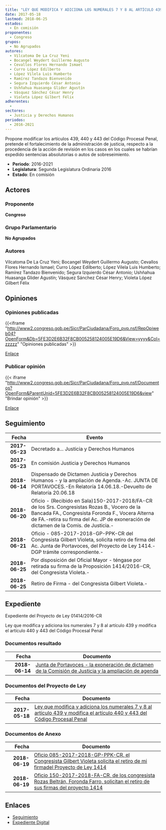 ```yaml
---
title: "LEY QUE MODIFICA Y ADICIONA LOS NUMERALES 7 Y 8 AL ARTÍCULO 439 Y MODIFICA EL ARTÍCULO 440, 443, DEL CÓDIGO PROCESAL PENAL SECCIÓN VI"
date: 2017-05-18
lastmod: 2018-06-25
estados: 
  - En comisión
proponentes: 
  - Congreso
grupos: 
  - No Agrupados
autores: 
  - Vilcatoma De La Cruz Yeni
  - Bocangel Weydert Guillermo Augusto
  - Cevallos Flores Hernando Ismael
  - Curro López Edilberto
  - López Vilela Luis Humberto
  - Ramírez Tandazo Bienvenido
  - Segura Izquierdo César Antonio
  - Ushñahua Huasanga Glider Agustín
  - Vásquez Sánchez César Henry
  - Violeta López Gilbert Félix
adherentes: 
  - 
sectores: 
  - Justicia y Derechos Humanos
periodos: 
  - 2016-2021
---
```


Propone modificar los artículos 439, 440 y 443 del Código Procesal Penal, pretende el fortalecimiento de la administración de justicia, respecto a la procedencia de la acción de revisión en los casos en los cuales se habrían expedido sentencias absolutorias o autos de sobreseimiento.

- **Periodo**: 2016-2021
- **Legislatura**: Segunda Legislatura Ordinaria 2016
- **Estado**: En comisión

## Actores

### Proponente

**Congreso**

### Grupo Parlamentario

**No Agrupados**

### Autores

Vilcatoma De La Cruz Yeni; Bocangel Weydert Guillermo Augusto; Cevallos Flores Hernando Ismael; Curro López Edilberto; López Vilela Luis Humberto; Ramírez Tandazo Bienvenido; Segura Izquierdo César Antonio; Ushñahua Huasanga Glider Agustín; Vásquez Sánchez César Henry; Violeta López Gilbert Félix


## Opiniones

### Opiniones publicadas

{{<iframe "http://www2.congreso.gob.pe/Sicr/ParCiudadana/Foro_pvp.nsf/RepOpiweb04?OpenForm&Db=5FE3D2E6B32F8CB005258124005E19D6&View=yyyy&Col=zzzzz" "Opiniones publicadas" >}}

[Enlace](http://www2.congreso.gob.pe/Sicr/ParCiudadana/Foro_pvp.nsf/RepOpiweb04?OpenForm&Db=5FE3D2E6B32F8CB005258124005E19D6&View=yyyy&Col=zzzzz)
### Publicar opinión

{{< iframe "http://www2.congreso.gob.pe/Sicr/ParCiudadana/Foro_pvp.nsf/Documentos?OpenForm&ParentUnid=5FE3D2E6B32F8CB005258124005E19D6&view" "Brindar opinión" >}}

[Enlace](http://www2.congreso.gob.pe/Sicr/ParCiudadana/Foro_pvp.nsf/Documentos?OpenForm&ParentUnid=5FE3D2E6B32F8CB005258124005E19D6&view)

## Seguimiento

| Fecha | Evento |
|------:|--------|
| **2017-05-23** | Decretado a... Justicia y Derechos Humanos|
| **2017-05-23** | En comisión Justicia y Derechos Humanos|
| **2018-06-14** | Dispensado de Dictamen Justicia y Derechos Humanos - y la ampliación de Agenda.-Ac. JUNTA DE PORTAVOCES.-En Relatoría 14.06.18.-Devuelto de Relatoría 20.06.18|
| **2018-06-20** | Oficio - (Recibido en Sala)150-2017-2018/FA-CR de los Srs. Congresistas Rozas B., Vocero de la Bancada FA., Congresista Foronda F., Vocera Alterna de FA.-retira su firma del Ac. JP de exoneración de dictamen de la Comis. de Justicia.-|
| **2018-06-21** | Oficio - 085-2017-2018-GP-PPK-CR del Congresista Gilbert Violeta, solicita retiro de firma del Ac. Junta de Portavoces, del Proyecto de Ley 1414.-DGP trámite correspondiente.-|
| **2018-06-25** | Por disposición del Oficial Mayor - téngase por retirada su firma de la Proposición 1414/2016-CR, del Congresista Violeta.-|
| **2018-06-25** | Retiro de Firma - del Congresista Gilbert Violeta.-|


## Expediente

Expediente del Proyecto de Ley 01414/2016-CR

Ley que modifica y adiciona los numerales 7 y 8 al artículo 439 y modifica el artículo 440 y 443 del Código Procesal Penal


### Documentos resultado

| Fecha | Documento |
|------:|--------|
| **2018-06-14** | [Junta de Portavoces - la exoneración de dictamen de la Comisión de Justicia y la ampliación de agenda](http://www.leyes.congreso.gob.pe/Documentos/2016_2021/Acuerdos/Junta_Portavoces/AJP0141420180614.pdf) |

### Documentos del Proyecto de Ley

| Fecha | Documento |
|------:|--------|
| **2017-05-18** | [Ley que modifica y adiciona los numerales 7 y 8 al artículo 439 y modifica el artículo 440 y 443 del Código Procesal Penal](http://www.leyes.congreso.gob.pe/Documentos/2016_2021/Proyectos_de_Ley_y_de_Resoluciones_Legislativas/PL0141420170518.pdf) |

### Documentos de Anexo

| Fecha | Documento |
|------:|--------|
| **2018-06-19** | [Oficio 085-2017-2018-GP-PPK-CR, el Congresista Gilbert Violeta solicita el retiro de mi firmadel Proyecto de Ley 1414](http://www.leyes.congreso.gob.pe/Documentos/2016_2021/Retiro_de_Firmas/Proyectos/OFICIO-085-2017-2018-GP-PPK-CR.pdf) |
| **2018-06-19** | [Oficio 150-2017-2018-FA-CR, de los congresista Rozas Beltrán, Foronda Farro, solicitan el retiro de sus firmas del proyecto 1414](http://www.leyes.congreso.gob.pe/Documentos/2016_2021/Retiro_de_Firmas/Proyectos/OFICIO-150-2017-2018-FA-CR.pdf) |

## Enlaces 

- [Seguimiento](http://www2.congreso.gob.pehttp://www2.congreso.gob.pe/Sicr/TraDocEstProc/CLProLey2016.nsf/f7fff46988ca05b1052578e100829cc7/43e584e06121cdc6052581240064486d?OpenDocument)
- [Expediente Digital](http://www2.congreso.gob.pehttp://www2.congreso.gob.pe/Sicr/TraDocEstProc/CLProLey2016.nsf/f7fff46988ca05b1052578e100829cc7/43e584e06121cdc6052581240064486d?OpenDocument&Click=05257FB7005EB655.eb71d0cf91d8294e05256cdf006b5706/$Body/0.1C6C)
